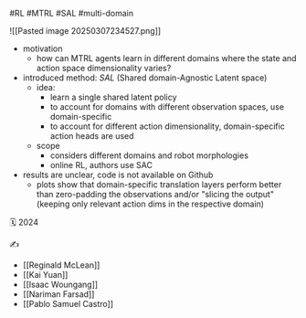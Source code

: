 #RL #MTRL #SAL #multi-domain

![[Pasted image 20250307234527.png]]
- motivation
	- how can MTRL agents learn in different domains where the state and action space dimensionality varies?
- introduced method: *SAL*  (Shared domain-Agnostic Latent space)
	- idea:
		- learn a single shared latent policy
		- to account for domains with different observation spaces, use domain-specific
		- to account for different action dimensionality, domain-specific action heads are used
	- scope
		- considers different domains and robot morphologies
		- online RL, authors use SAC
- results are unclear, code is not available on Github
	- plots show that domain-specific translation layers perform better than zero-padding the observations and/or "slicing the output" (keeping only relevant action dims in the respective domain)

🗓️ 2024

✍️
- [[Reginald McLean]]
- [[Kai Yuan]]
- [[Isaac Woungang]]
- [[Nariman Farsad]]
- [[Pablo Samuel Castro]]

